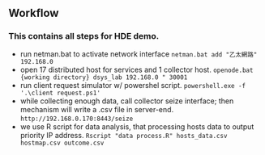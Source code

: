 ## Workflow
### This contains all steps for HDE demo.
- run netman.bat to activate network interface
`netman.bat add "乙太網路" 192.168.0`
- open 17 distributed host for services and 1 collector host.
`openode.bat {working directory} dsys_lab 192.168.0 " 30001`
- run client request simulator w/ powershel script.
`powershell.exe -f '.\client request.ps1'`
- while collecting enough data, call collector seize interface; then mechanism will write a .csv file in server-end.
`http://192.168.0.170:8443/seize`
- we use R script for data analysis, that processing hosts data to output priority IP address.
`Rscript "data process.R" hosts_data.csv hostmap.csv outcome.csv`
